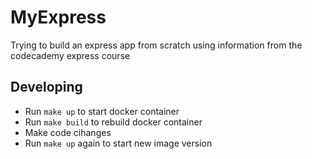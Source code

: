 # MyExpress

Trying to build an express app from scratch using information from the codecademy express course

## Developing
- Run `make up` to start docker container
- Run `make build` to rebuild docker container
- Make code cihanges
- Run `make up` again to start new image version

